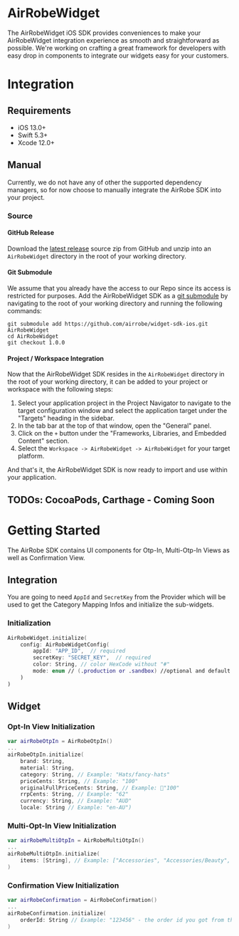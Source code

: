 # AirRobeWidget

The AirRobeWidget iOS SDK provides conveniences to make your AirRobeWidget integration experience as smooth and straightforward as possible. We're working on crafting a great framework for developers with easy drop in components to integrate our widgets easy for your customers.

# Integration

## Requirements

- iOS 13.0+
- Swift 5.3+
- Xcode 12.0+


## Manual

Currently, we do not have any of other the supported dependency managers, so for now choose to manually integrate the AirRobe SDK into your project.

### Source

#### GitHub Release

Download the [latest release][latest-release] source zip from GitHub and unzip into an `AirRobeWidget` directory in the root of your working directory.

#### Git Submodule

We assume that you already have the access to our Repo since its access is restricted for purposes.
Add the AirRobeWidget SDK as a [git submodule][git-submodule] by navigating to the root of your working directory and running the following commands:

```
git submodule add https://github.com/airrobe/widget-sdk-ios.git AirRobeWidget
cd AirRobeWidget
git checkout 1.0.0
```

#### Project / Workspace Integration

Now that the AirRobeWidget SDK resides in the `AirRobeWidget` directory in the root of your working directory, it can be added to your project or workspace with the following steps:

1. Select your application project in the Project Navigator to navigate to the target configuration window and select the application target under the "Targets" heading in the sidebar.
2. In the tab bar at the top of that window, open the "General" panel.
3. Click on the `+` button under the "Frameworks, Libraries, and Embedded Content" section.
4. Select the `Workspace -> AirRobeWidget -> AirRobeWidget` for your target platform.

And that's it, the AirRobeWidget SDK is now ready to import and use within your application.

## TODOs: CocoaPods, Carthage - Coming Soon

# Getting Started

The AirRobe SDK contains UI components for Otp-In, Multi-Otp-In Views as well as Confirmation View.


## Integration

You are going to need `AppId` and `SecretKey` from the Provider which will be used to get the Category Mapping Infos and initialize the sub-widgets.

### Initialization

```swift
AirRobeWidget.initialize(
    config: AirRobeWidgetConfig(
        appId: "APP_ID",  // required
        secretKey: "SECRET_KEY",  // required
        color: String, // color HexCode without "#"
        mode: enum // (.production or .sandbox) //optional and default is .production
    )
)
```


## Widget

### Opt-In View Initialization

```swift
var airRobeOtpIn = AirRobeOtpIn()
...
airRobeOtpIn.initialize(
    brand: String,
    material: String,
    category: String, // Example: "Hats/fancy-hats"
    priceCents: String, // Example: "100"
    originalFullPriceCents: String, // Example: "100"
    rrpCents: String, // Example: "62"
    currency: String, // Example: "AUD"
    locale: String // Example: "en-AU")
```


### Multi-Opt-In View Initialization

```swift
var airRobeMultiOtpIn = AirRobeMultiOtpIn()
...
airRobeMultiOtpIn.initialize(
    items: [String], // Example: ["Accessories", "Accessories/Beauty", "Accessories/Bags/Leather bags/Weekender/Handbags", "Accessories/Bags/Clutches/Bum Bags"]
)
```


### Confirmation View Initialization

```swift
var airRobeConfirmation = AirRobeConfirmation()
...
airRobeConfirmation.initialize(
    orderId: String // Example: "123456" - the order id you got from the checkout.
)
```

[latest-release]: https://github.com/airrobe/widget-sdk-ios/releases/latest
[git-submodule]: https://git-scm.com/docs/git-submodule
